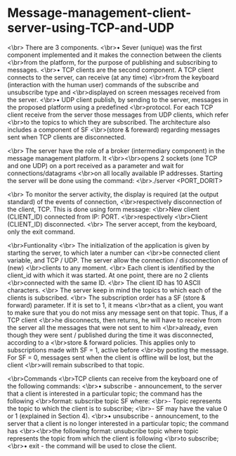 # Message-management-client-server-using-TCP-and-UDP

 <\br> There are 3 components.
<\br>• Sever (unique) was the first component implemented and it makes the connection between the clients
<\br>from the platform, for the purpose of publishing and subscribing to messages.
<\br>• TCP clients are the second component. A TCP client connects to the server, can receive (at any time)
<\br>from the keyboard (interaction with the human user) commands of the subscribe and unsubscribe type and 
<\br>displayed on screen messages received from the server.
<\br>• UDP client publish, by sending to the server, messages in the proposed platform using a predefined 
<\br>protocol. For each TCP client receive from the server those messages from UDP clients, which refer 
<\br>to the topics to which they are subscribed. The architecture also includes a component of SF
<\br>(store & foreward) regarding messages sent when TCP clients are disconnected.

<\br>  The server have the role of a broker (intermediary component) in the message management platform. It
<\br><\br>opens 2 sockets (one TCP and one UDP) on a port received as a parameter and wait for connections/datagrams 
<\br>on all locally available IP addresses. Starting the server will be done using the command:
<\br>./server <PORT_DORIT>

<\br>  To monitor the server activity, the display is required (at the output standard) of the events of connection,
<\br>respectively disconnection of the client, TCP. This is done using form message:
<\br>New client (CLIENT_ID) connected from IP: PORT.
<\br>respectively
<\br>Client (CLIENT_ID) disconnected.
<\br>  The server accept, from the keyboard, only the exit command.

<\br>Funtionality
<\br>  The initialization of the application is given by starting the server, to which later a number can 
<\br>be connected client variable, and TCP / UDP. The server allow the connection / disconnection of (new)
<\br>clients to any moment.
<\br>  Each client is identified by the client_id with which it was started. At one point, there are no 2 clients 
<\br>connected with the same ID.
<\br>  The client ID has 10 ASCII characters.
<\br>  The server keep in mind the topics to which each of the clients is subscribed.
<\br>  The subscription order has a SF (store & forward) parameter. If it is set to 1, it means
<\br>that as a client, you want to make sure that you do not miss any message sent on that topic. Thus, if a TCP client
<\br>he disconnects, then returns, he will have to receive from the server all the messages that were not sent to him
<\br>already, even though they were sent / published during the time it was disconnected, according to a
<\br>store & forward policies. This applies only to subscriptions made with SF = 1, active before
<\br>by posting the message. For SF = 0, messages sent when the client is offline will be lost, but the client
<\br>will remain subscribed to that topic.

<\br>Commands
<\br>TCP clients can receive from the keyboard one of the following commands:
<\br>• subscribe - announcement, to the server that a client is interested in a particular topic; the command has the following
<\br>format: subscribe topic SF where:
<\br>- Topic represents the topic to which the client is to subscribe;
<\br>- SF may have the value 0 or 1 (explained in Section 4).
<\br>• unsubscribe - announcement, to the server that a client is no longer interested in a particular topic; the command has
<\br><\br>the following format: unsubcribe topic where topic represents the topic from which the client is following
<\br>to subscribe;
<\br>• exit - the command will be used to close the client.
